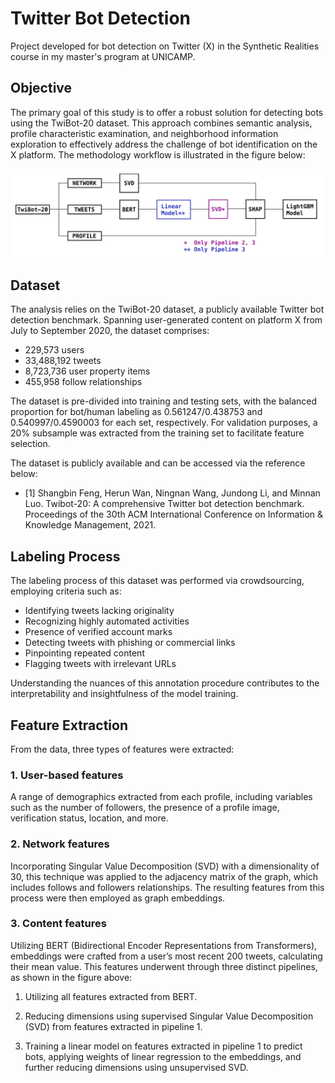 # Twitter Bot Detection
 Project developed for bot detection on Twitter (X) in the Synthetic Realities course in my master's program at UNICAMP.

 ## Objective

The primary goal of this study is to offer a robust solution for detecting bots using the TwiBot-20 dataset. This approach combines semantic analysis, profile characteristic examination, and neighborhood information exploration to effectively address the challenge of bot identification on the X platform. The methodology workflow is illustrated in the figure below:

![Workflow](images/pipeline.png)

## Dataset

The analysis relies on the TwiBot-20 dataset, a publicly available Twitter bot detection benchmark. Spanning user-generated content on platform X from July to September 2020, the dataset comprises:

- 229,573 users
- 33,488,192 tweets
- 8,723,736 user property items
- 455,958 follow relationships

The dataset is pre-divided into training and testing sets, with the balanced proportion for bot/human labeling as 0.561247/0.438753 and 0.540997/0.4590003 for each set, respectively. For validation purposes, a 20% subsample was extracted from the training set to facilitate feature selection.

The dataset is publicly available and can be accessed via the reference below:

- [1] Shangbin Feng, Herun Wan, Ningnan Wang, Jundong Li, and Minnan Luo. Twibot-20: A comprehensive Twitter bot detection benchmark. Proceedings of the 30th ACM International Conference on Information & Knowledge Management, 2021.

## Labeling Process

The labeling process of this dataset was performed via crowdsourcing, employing criteria such as:

- Identifying tweets lacking originality
- Recognizing highly automated activities
- Presence of verified account marks
- Detecting tweets with phishing or commercial links
- Pinpointing repeated content
- Flagging tweets with irrelevant URLs

Understanding the nuances of this annotation procedure contributes to the interpretability and insightfulness of the model training.

## Feature Extraction

From the data, three types of features were extracted:

### 1. User-based features
A range of demographics extracted from each profile, including variables such as the number of followers, the presence of a profile image, verification status, location, and more. 

### 2. Network features
Incorporating Singular Value Decomposition (SVD) with a dimensionality of 30, this technique was applied to the adjacency matrix of the graph, which includes follows and followers relationships. The resulting features from this process were then employed as graph embeddings.

### 3. Content features
Utilizing BERT (Bidirectional Encoder Representations from Transformers), embeddings were crafted from a user’s most recent 200 tweets, calculating their mean value. This features underwent through three distinct pipelines, as shown in the figure above: 

   1. Utilizing all features extracted from BERT.

   2. Reducing dimensions using supervised Singular Value Decomposition (SVD) from features extracted in pipeline 1.

   3. Training a linear model on features extracted in pipeline 1 to predict bots, applying weights of linear regression to the embeddings, and further reducing dimensions using unsupervised SVD. 
